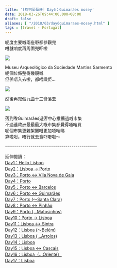 ```yaml
---
title: '[抱抱葡萄牙] Day6：Guimarães mosey'
date: 2018-03-26T09:44:00.000+08:00
draft: false
aliases: [ "/2018/03/day6guimaraes-mosey.html" ]
tags : [travel - Portugal]
---
```


呢度主要嘅兩座嘢都參觀完  
咁就响度再周圍兜吓啦  

[![](https://c1.staticflickr.com/1/799/26137113297_aae8a122b1_z.jpg)](https://c1.staticflickr.com/1/799/26137113297_aae8a122b1_z.jpg)

Museu Arqueológico da Sociedade Martins Sarmento  
呢個位係整得幾靚嘅  
但係唔入去啦，都唔識佢...  

[![](https://c1.staticflickr.com/1/819/39198718000_459daba191_z.jpg)](https://c1.staticflickr.com/1/819/39198718000_459daba191_z.jpg)

然後再兜個九曲十三彎落去  

[![](https://c1.staticflickr.com/5/4788/39198714740_9808f94b72_z.jpg)](https://c1.staticflickr.com/5/4788/39198714740_9808f94b72_z.jpg)

落到嚟Guimarães遊客中心推薦過嘅市集  
不過連歐洲最最最大嘅市集都覺得唔啱買  
呢個市集更雜架攤咁更加唔啱睇  
算啦咁，唔行就去食吓嘢啦～  
  
\-----------------------------------------------  
  
  
延伸閱讀：  
[Day1：Hello Lisbon](https://www.hidie.net/2017/07/day1hello-lisbon.html)  
[Day2：Lisboa → Porto](https://www.hidie.net/2017/07/day2lisboa-porto.html)  
[Day3：Porto ↔ Vila Nova de Gaia](https://www.hidie.net/2017/07/day3porto-vila-nova-de-gaia.html)  
[Day4：Porto](http://www.hidie.net/2017/07/day4porto.html)  
[Day5：Porto ↔ Barcelos](http://www.hidie.net/2017/07/day5porto-barcelos.html)  
[Day6：Porto ↔ Guimarães](http://www.hidie.net/2017/07/day6porto-guimaraes.html)  
[Day7：Porto (～Santa Clara)](http://www.hidie.net/2017/08/day7porto-santa-clara.html)  
[Day8：Porto ↔ Pinhão](http://www.hidie.net/2017/08/day8porto-pinhao.html)  
[Day9：Porto (...Matosinhos)](http://www.hidie.net/2017/08/day9porto-matosinhos.html)  
[Day10：Porto → Lisboa](http://www.hidie.net/2017/08/day10porto-lisboa.html)  
[Day11：Lisboa ↔ Sintra](http://www.hidie.net/2017/08/day11lisboa-sintra.html)  
[Day12：Lisboa (～Belém)](http://www.hidie.net/2017/08/day12lisboa-belem.html)  
[Day13：Lisboa (...Arroios)](http://www.hidie.net/2017/08/day13lisboa-arroios.html)  
[Day14：Lisboa](http://www.hidie.net/2017/08/day14lisboa.html)  
[Day15：Lisboa ↔ Cascais](http://www.hidie.net/2017/08/day15lisboa-cascais.html)  
[Day16：Lisboa（...Oriente）](http://www.hidie.net/2017/08/day16lisboaoriente.html)  
[Day17：Lisboa](http://www.hidie.net/2017/08/day17lisboa.html)